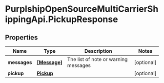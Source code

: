 # PurplshipOpenSourceMultiCarrierShippingApi.PickupResponse

## Properties
Name | Type | Description | Notes
------------ | ------------- | ------------- | -------------
**messages** | [**[Message]**](Message.md) | The list of note or warning messages | [optional] 
**pickup** | [**Pickup**](Pickup.md) |  | [optional] 
